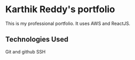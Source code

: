 # Karthik Reddy's portfolio

This is my professional portfolio. It uses AWS and ReactJS.

## Technologies Used
Git and github
SSH
